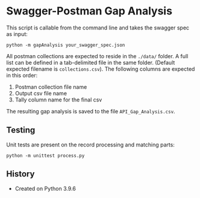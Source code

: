 # Swagger-Postman Gap Analysis

This script is callable from the command line and takes the swagger spec as input:

```
python -m gapAnalysis your_swagger_spec.json
```

All postman collections are expected to reside in the `./data/` folder.  A full list can be defined in 
a tab-delimited file in the same folder.  (Default expected filename is `collections.csv`).  The following columns
are expected in this order:

1. Postman collection file name
2. Output csv file name
3. Tally column name for the final csv

The resulting gap analysis is saved to the file `API_Gap_Analysis.csv`.

## Testing

Unit tests are present on the record processing and matching parts:

```
python -m unittest process.py
```

## History

- Created on Python 3.9.6